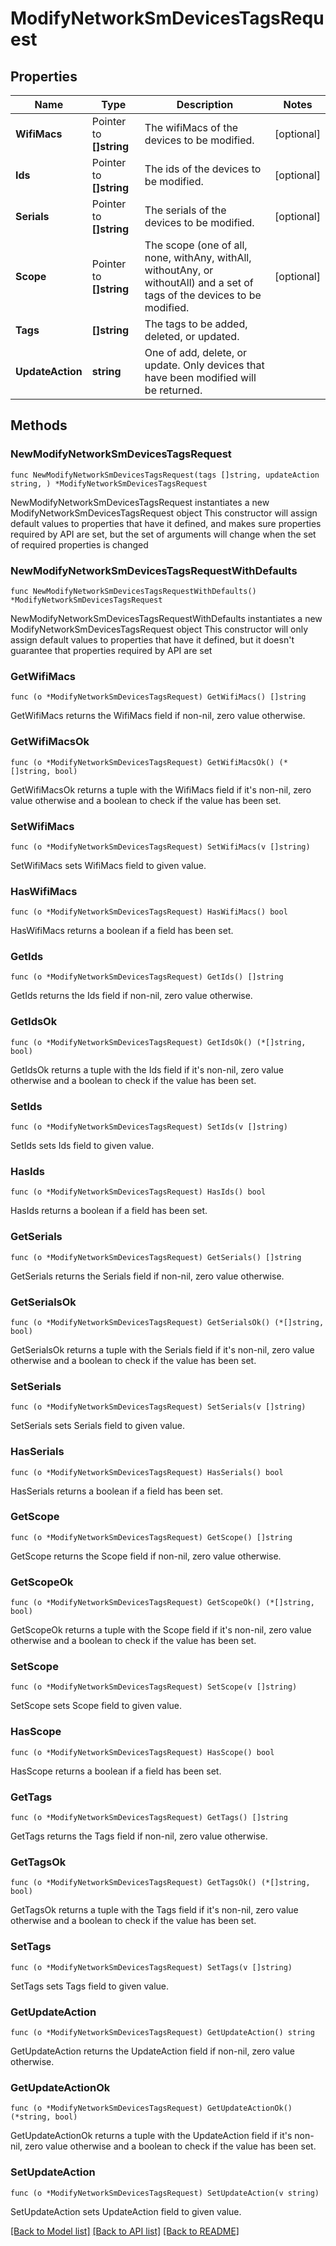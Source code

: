 # ModifyNetworkSmDevicesTagsRequest

## Properties

Name | Type | Description | Notes
------------ | ------------- | ------------- | -------------
**WifiMacs** | Pointer to **[]string** | The wifiMacs of the devices to be modified. | [optional] 
**Ids** | Pointer to **[]string** | The ids of the devices to be modified. | [optional] 
**Serials** | Pointer to **[]string** | The serials of the devices to be modified. | [optional] 
**Scope** | Pointer to **[]string** | The scope (one of all, none, withAny, withAll, withoutAny, or withoutAll) and a set of tags of the devices to be modified. | [optional] 
**Tags** | **[]string** | The tags to be added, deleted, or updated. | 
**UpdateAction** | **string** | One of add, delete, or update. Only devices that have been modified will be returned. | 

## Methods

### NewModifyNetworkSmDevicesTagsRequest

`func NewModifyNetworkSmDevicesTagsRequest(tags []string, updateAction string, ) *ModifyNetworkSmDevicesTagsRequest`

NewModifyNetworkSmDevicesTagsRequest instantiates a new ModifyNetworkSmDevicesTagsRequest object
This constructor will assign default values to properties that have it defined,
and makes sure properties required by API are set, but the set of arguments
will change when the set of required properties is changed

### NewModifyNetworkSmDevicesTagsRequestWithDefaults

`func NewModifyNetworkSmDevicesTagsRequestWithDefaults() *ModifyNetworkSmDevicesTagsRequest`

NewModifyNetworkSmDevicesTagsRequestWithDefaults instantiates a new ModifyNetworkSmDevicesTagsRequest object
This constructor will only assign default values to properties that have it defined,
but it doesn't guarantee that properties required by API are set

### GetWifiMacs

`func (o *ModifyNetworkSmDevicesTagsRequest) GetWifiMacs() []string`

GetWifiMacs returns the WifiMacs field if non-nil, zero value otherwise.

### GetWifiMacsOk

`func (o *ModifyNetworkSmDevicesTagsRequest) GetWifiMacsOk() (*[]string, bool)`

GetWifiMacsOk returns a tuple with the WifiMacs field if it's non-nil, zero value otherwise
and a boolean to check if the value has been set.

### SetWifiMacs

`func (o *ModifyNetworkSmDevicesTagsRequest) SetWifiMacs(v []string)`

SetWifiMacs sets WifiMacs field to given value.

### HasWifiMacs

`func (o *ModifyNetworkSmDevicesTagsRequest) HasWifiMacs() bool`

HasWifiMacs returns a boolean if a field has been set.

### GetIds

`func (o *ModifyNetworkSmDevicesTagsRequest) GetIds() []string`

GetIds returns the Ids field if non-nil, zero value otherwise.

### GetIdsOk

`func (o *ModifyNetworkSmDevicesTagsRequest) GetIdsOk() (*[]string, bool)`

GetIdsOk returns a tuple with the Ids field if it's non-nil, zero value otherwise
and a boolean to check if the value has been set.

### SetIds

`func (o *ModifyNetworkSmDevicesTagsRequest) SetIds(v []string)`

SetIds sets Ids field to given value.

### HasIds

`func (o *ModifyNetworkSmDevicesTagsRequest) HasIds() bool`

HasIds returns a boolean if a field has been set.

### GetSerials

`func (o *ModifyNetworkSmDevicesTagsRequest) GetSerials() []string`

GetSerials returns the Serials field if non-nil, zero value otherwise.

### GetSerialsOk

`func (o *ModifyNetworkSmDevicesTagsRequest) GetSerialsOk() (*[]string, bool)`

GetSerialsOk returns a tuple with the Serials field if it's non-nil, zero value otherwise
and a boolean to check if the value has been set.

### SetSerials

`func (o *ModifyNetworkSmDevicesTagsRequest) SetSerials(v []string)`

SetSerials sets Serials field to given value.

### HasSerials

`func (o *ModifyNetworkSmDevicesTagsRequest) HasSerials() bool`

HasSerials returns a boolean if a field has been set.

### GetScope

`func (o *ModifyNetworkSmDevicesTagsRequest) GetScope() []string`

GetScope returns the Scope field if non-nil, zero value otherwise.

### GetScopeOk

`func (o *ModifyNetworkSmDevicesTagsRequest) GetScopeOk() (*[]string, bool)`

GetScopeOk returns a tuple with the Scope field if it's non-nil, zero value otherwise
and a boolean to check if the value has been set.

### SetScope

`func (o *ModifyNetworkSmDevicesTagsRequest) SetScope(v []string)`

SetScope sets Scope field to given value.

### HasScope

`func (o *ModifyNetworkSmDevicesTagsRequest) HasScope() bool`

HasScope returns a boolean if a field has been set.

### GetTags

`func (o *ModifyNetworkSmDevicesTagsRequest) GetTags() []string`

GetTags returns the Tags field if non-nil, zero value otherwise.

### GetTagsOk

`func (o *ModifyNetworkSmDevicesTagsRequest) GetTagsOk() (*[]string, bool)`

GetTagsOk returns a tuple with the Tags field if it's non-nil, zero value otherwise
and a boolean to check if the value has been set.

### SetTags

`func (o *ModifyNetworkSmDevicesTagsRequest) SetTags(v []string)`

SetTags sets Tags field to given value.


### GetUpdateAction

`func (o *ModifyNetworkSmDevicesTagsRequest) GetUpdateAction() string`

GetUpdateAction returns the UpdateAction field if non-nil, zero value otherwise.

### GetUpdateActionOk

`func (o *ModifyNetworkSmDevicesTagsRequest) GetUpdateActionOk() (*string, bool)`

GetUpdateActionOk returns a tuple with the UpdateAction field if it's non-nil, zero value otherwise
and a boolean to check if the value has been set.

### SetUpdateAction

`func (o *ModifyNetworkSmDevicesTagsRequest) SetUpdateAction(v string)`

SetUpdateAction sets UpdateAction field to given value.



[[Back to Model list]](../README.md#documentation-for-models) [[Back to API list]](../README.md#documentation-for-api-endpoints) [[Back to README]](../README.md)


